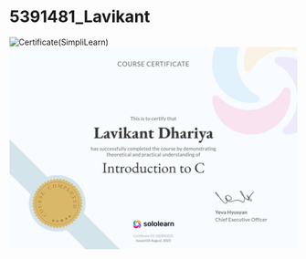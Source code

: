 # 5391481_Lavikant
![Certificate(SimpliLearn)](https://github.com/lavidhariya/5391481_Lavikant/tree/main/Git/Certificates/GitTrainingCertificate.png)
![Certificate(SoloLearn)](https://github.com/lavidhariya/5391481_Lavikant/blob/main/C_Programming/Certificate/SololearnCertificate.jpg)
